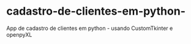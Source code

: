 # cadastro-de-clientes-em-python-
App de cadastro de clientes em python -  usando CustomTkinter e openpyXL
